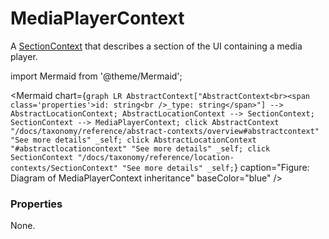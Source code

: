 # MediaPlayerContext

A [SectionContext](/taxonomy/reference/location-contexts/SectionContext) that describes a section of the UI containing a media player.

import Mermaid from '@theme/Mermaid';

<Mermaid chart={`
	graph LR
		AbstractContext["AbstractContext<br><span class='properties'>id: string<br />_type: string</span>"] --> AbstractLocationContext;
		AbstractLocationContext --> SectionContext;
    SectionContext --> MediaPlayerContext;
    click AbstractContext "/docs/taxonomy/reference/abstract-contexts/overview#abstractcontext" "See more details" _self;
    click AbstractLocationContext "#abstractlocationcontext" "See more details" _self;
    click SectionContext "/docs/taxonomy/reference/location-contexts/SectionContext" "See more details" _self;
`} caption="Figure: Diagram of MediaPlayerContext inheritance" baseColor="blue" />

### Properties
None.